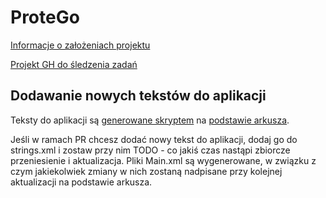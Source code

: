 # ProteGo

[Informacje o założeniach projektu](https://github.com/ProteGO-app/specs)

[Projekt GH do śledzenia zadań](https://github.com/orgs/ProteGO-app/projects/1)

## Dodawanie nowych tekstów do aplikacji

Teksty do aplikacji są [generowane skryptem](https://github.com/jakublipinski/export-gsheet-to-app-resources) 
na [podstawie arkusza](https://docs.google.com/spreadsheets/d/1vpJiu2jJcxBFWefIyi__QZZH6nwsIVktPFHEohJNMsQ/edit#gid=0).

Jeśli w ramach PR chcesz dodać nowy tekst do aplikacji, dodaj go do strings.xml i zostaw przy nim TODO - co jakiś czas nastąpi zbiorcze przeniesienie i aktualizacja.
Pliki Main.xml są wygenerowane, w związku z czym jakiekolwiek zmiany w nich zostaną nadpisane przy kolejnej aktualizacji na podstawie arkusza.

